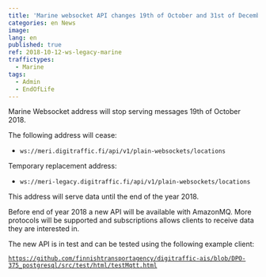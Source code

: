 ```yaml
---
title: 'Marine websocket API changes 19th of October and 31st of December 2018'
categories: en News
image:
lang: en
published: true
ref: 2018-10-12-ws-legacy-marine
traffictypes:
  - Marine
tags:
  - Admin
  - EndOfLife
---
```


Marine Websocket address will stop serving messages 19th of October 2018.

The following address will cease:
* `ws://meri.digitraffic.fi/api/v1/plain-websockets/locations`

Temporary replacement address:
* `ws://meri-legacy.digitraffic.fi/api/v1/plain-websockets/locations`

This address will serve data until the end of the year 2018.

Before end of year 2018 a new API will be available with AmazonMQ.
More protocols will be supported and subscriptions allows clients to receive data they are interested in.

The new API is in test and can be tested using the following example client:

[```https://github.com/finnishtransportagency/digitraffic-ais/blob/DPO-375_postgresql/src/test/html/testMqtt.html```](https://github.com/finnishtransportagency/digitraffic-ais/blob/DPO-375_postgresql/src/test/html/testMqtt.html)
